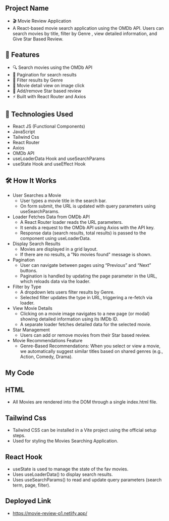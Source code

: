 ## Project Name
- 🎬 Movie Review Application
- A React-based movie search application using the OMDb API. Users can search movies by title, filter by Genre , view detailed information, and Give Star Based Review.

## 🚀 Features
- 🔍 Search movies using the OMDb API
- 🧭 Pagination for search results
- 🎯 Filter results by Genre
- 📄 Movie detail view on image click
- 💾 Add/remove Star based review
- ⚡ Built with React Router and Axios

## 🧱 Technologies Used
- React JS (Functional Components)
- JavaScript
- Tailwind Css
- React Router
- Axios
- OMDb API
- useLoaderData Hook and useSearchParams 
- useState Hook and useEffect Hook

## 🛠️ How It Works
- User Searches a Movie
    - User types a movie title in the search bar.
    - On form submit, the URL is updated with query parameters using useSearchParams.
- Loader Fetches Data from OMDb API
    - A React Router loader reads the URL parameters.
    - It sends a request to the OMDb API using Axios with the API key.
    - Response data (search results, total results) is passed to the component using useLoaderData.
- Display Search Results
    - Movies are displayed in a grid layout.
    - If there are no results, a "No movies found" message is shown.
- Pagination
    - User can navigate between pages using “Previous” and “Next” buttons.
    - Pagination is handled by updating the page parameter in the URL, which reloads data via the loader.
- Filter by Type
    - A dropdown lets users filter results by Genre.
    - Selected filter updates the type in URL, triggering a re-fetch via loader.
- View Movie Details
    - Clicking on a movie image navigates to a new page (or modal) showing detailed information using its IMDb ID.
    - A separate loader fetches detailed data for the selected movie.
- Star Management
    - Users can add or remove movies from their Star based review.
- Movie Recommendations Feature
    - Genre-Based Recommendations: When you select or view a movie, we automatically suggest similar titles based on shared genres (e.g., Action, Comedy, Drama).

## My Code 
## HTML
- All Movies are rendered into the DOM through a single index.html file.

## Tailwind Css
- Tailwind CSS can be installed in a Vite project using the official setup steps.
- Used for styling the Movies Searching Application.

## React Hook 
- useState is used to manage the state of the fav movies.
- Uses useLoaderData() to display search results.
- Uses useSearchParams() to read and update query parameters (search term, page, filter).

## Deployed Link
- https://movie-review-p1.netlify.app/